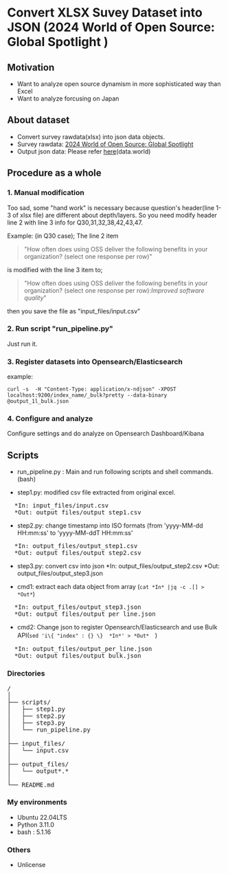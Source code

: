 # Convert XLSX Suvey Dataset into JSON (2024 World of Open Source: Global Spotlight )

## Motivation
* Want to analyze open source dynamism in more sophisticated way than Excel
* Want to analyze forcusing on Japan 

## About dataset
* Convert survey rawdata(xlsx) into json data objects. 
* Survey rawdata:  [2024 World of Open Source: Global Spotlight](https://data.world/thelinuxfoundation/2024-world-of-open-source-global-spotlight) 
* Output json data: Please refer [here](https://data.world/maabou512/lf-2024-world-of-open-source-global-spotlight-json-data)(data.world)

## Procedure as a whole
### 1. Manual modification
Too sad, some "hand work" is necessary because question's header(line 1-3 of xlsx file) are different about depth/layers. So you need modify header line 2 with line 3 info for Q30,31,32,38,42,43,47.

Example: (in Q30 case);
The line 2 item 
> "How often does using OSS deliver the following benefits in your organization? (select one response per row)" 

is modified with the line 3 item to; 

> "How often does using OSS deliver the following benefits in your organization? (select one response per row):*Improved software quality*" 

then you save the file as "input_files/input.csv"

### 2. Run script "run_pipeline.py"
Just run it. 

### 3. Register datasets into Opensearch/Elasticsearch 
example:

```curl -s  -H "Content-Type: application/x-ndjson" -XPOST localhost:9200/index_name/_bulk?pretty --data-binary @output_1l_bulk.json```

### 4. Configure and analyze 
Configure settings and do analyze on Opensearch Dashboard/Kibana

## Scripts
* run_pipeline.py : Main and run following scripts and shell commands.(bash)  

* step1.py: modified csv file extracted from original excel.
<pre>
  *In: input_files/input.csv
  *Out: output_files/output_step1.csv
</pre>
* step2.py: change timestamp into ISO formats (from 'yyyy-MM-dd HH:mm:ss' to 'yyyy-MM-ddT HH:mm:ss'
<pre>
  *In: output_files/output_step1.csv
  *Out: output_files/output_step2.csv
</pre>
* step3.py: convert csv into json
  *In: output_files/output_step2.csv
  *Out: output_files/output_step3.json
</pre>

* cmd1: extract each data object  from array (`cat *In* |jq -c .[] >  *Out*`)
<pre>
  *In: output_files/output_step3.json
  *Out: output_files/output_per_line.json
</pre>
* cmd2: Change json to register Opensearch/Elasticsearch and use Bulk API(`sed 'i\{ "index" : {} \}  *In*' > *Out*`　)
<pre>
  *In: output_files/output_per_line.json
  *Out: output_files/output_bulk.json
</pre>

### Directories
<pre>
/
│
├── scripts/
│   ├── step1.py
│   ├── step2.py
│   ├── step3.py
│   └── run_pipeline.py
│
├── input_files/
│   └── input.csv
│
├── output_files/
│   └── output*.*
│
└── README.md
</pre>

### My environments
* Ubuntu 22.04LTS
* Python 3.11.0 
* bash : 5.1.16

### Others
* Unlicense 